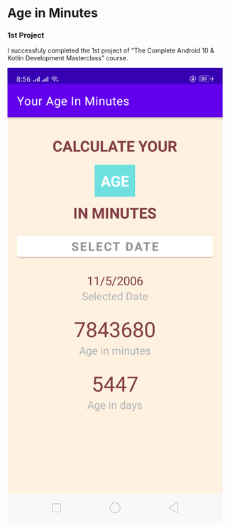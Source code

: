 # Age in Minutes
### 1st Project
I successfuly completed the 1st project of "The Complete Android 10 & Kotlin Development Masterclass" course.

![screenshot1](screenshots/screen0.png)